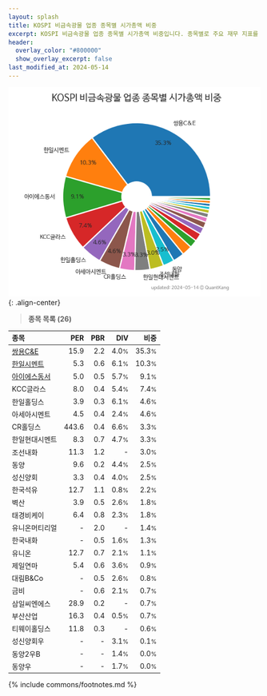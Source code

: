```yaml
---
layout: splash
title: KOSPI 비금속광물 업종 종목별 시가총액 비중
excerpt: KOSPI 비금속광물 업종 종목별 시가총액 비중입니다. 종목별로 주요 재무 지표를 함께 표시합니다.
header:
  overlay_color: "#800000"
  show_overlay_excerpt: false
last_modified_at: 2024-05-14
---
```



![KOSPI 비금속광물 업종 종목별 시가총액 비중](/stats/sector/images/kospi_업종_비금속광물_종목.png){: .align-center}


> **종목 목록 (26)**<a id="list"></a>

| **종목** | **PER** | **PBR** | **DIV** | **비중** |
| :------- | ------: | ------: | ------: | -------: |
| [쌍용C&E](/003410/) | 15.9 | 2.2 | 4.0<small>%</small> | 35.3<small>%</small> |
| [한일시멘트](/300720/) | 5.3 | 0.6 | 6.1<small>%</small> | 10.3<small>%</small> |
| [아이에스동서](/010780/) | 5.0 | 0.5 | 5.7<small>%</small> | 9.1<small>%</small> |
| KCC글라스 | 8.0 | 0.4 | 5.4<small>%</small> | 7.4<small>%</small> |
| 한일홀딩스 | 3.9 | 0.3 | 6.1<small>%</small> | 4.6<small>%</small> |
| 아세아시멘트 | 4.5 | 0.4 | 2.4<small>%</small> | 4.6<small>%</small> |
| CR홀딩스 | 443.6 | 0.4 | 6.6<small>%</small> | 3.3<small>%</small> |
| 한일현대시멘트 | 8.3 | 0.7 | 4.7<small>%</small> | 3.3<small>%</small> |
| 조선내화 | 11.3 | 1.2 | - | 3.0<small>%</small> |
| 동양 | 9.6 | 0.2 | 4.4<small>%</small> | 2.5<small>%</small> |
| 성신양회 | 3.3 | 0.4 | 4.0<small>%</small> | 2.5<small>%</small> |
| 한국석유 | 12.7 | 1.1 | 0.8<small>%</small> | 2.2<small>%</small> |
| 벽산 | 3.9 | 0.5 | 2.6<small>%</small> | 1.8<small>%</small> |
| 태경비케이 | 6.4 | 0.8 | 2.3<small>%</small> | 1.8<small>%</small> |
| 유니온머티리얼 | - | 2.0 | - | 1.4<small>%</small> |
| 한국내화 | - | 0.5 | 1.6<small>%</small> | 1.3<small>%</small> |
| 유니온 | 12.7 | 0.7 | 2.1<small>%</small> | 1.1<small>%</small> |
| 제일연마 | 5.4 | 0.6 | 3.6<small>%</small> | 0.9<small>%</small> |
| 대림B&Co | - | 0.5 | 2.6<small>%</small> | 0.8<small>%</small> |
| 금비 | - | 0.6 | 2.1<small>%</small> | 0.7<small>%</small> |
| 삼일씨엔에스 | 28.9 | 0.2 | - | 0.7<small>%</small> |
| 부산산업 | 16.3 | 0.4 | 0.5<small>%</small> | 0.7<small>%</small> |
| 티웨이홀딩스 | 11.8 | 0.3 | - | 0.6<small>%</small> |
| 성신양회우 | - | - | 3.1<small>%</small> | 0.1<small>%</small> |
| 동양2우B | - | - | 1.4<small>%</small> | 0.0<small>%</small> |
| 동양우 | - | - | 1.7<small>%</small> | 0.0<small>%</small> |

{% include commons/footnotes.md %}